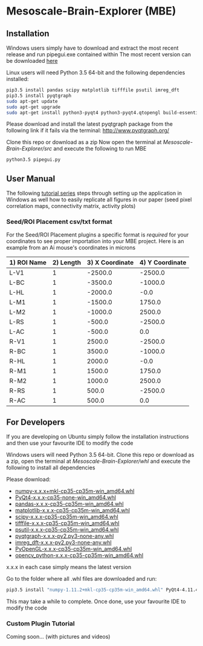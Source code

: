 # Mesoscale-Brain-Explorer (MBE)

## Installation
Windows users simply have to download and extract the most recent 
release and run pipegui.exe contained within
The most recent version can be downloaded [here](https://github.com/Frikster/Mesoscale-Brain-Explorer/releases/tag/0.5.0)

Linux users will need Python 3.5 64-bit and the following dependencies 
installed:
```bash
pip3.5 install pandas scipy matplotlib tifffile psutil imreg_dft
pip3.5 install pyqtgraph
sudo apt-get update
sudo apt-get upgrade
sudo apt-get install python3-pyqt4 python3-pyqt4.qtopengl build-essential libgtk2.0-dev libjpeg-dev libtiff4-dev libjasper-dev libopenexr-dev cmake python-dev python-numpy python-tk libtbb-dev libeigen3-dev yasm libfaac-dev libopencore-amrnb-dev libopencore-amrwb-dev libtheora-dev libvorbis-dev libxvidcore-dev libx264-dev libqt4-dev libqt4-opengl-dev sphinx-common texlive-latex-extra libv4l-dev libdc1394-22-dev libavcodec-dev libavformat-dev libswscale-dev default-jdk ant libvtk5-qt4-dev
```

Please download and install the latest pyqtgraph package from the 
following link if it fails via the terminal: http://www.pyqtgraph.org/

Clone this repo or download as a zip
Now open the terminal at *Mesoscale-Brain-Explorer/src* and execute the 
following to run MBE
```bash
python3.5 pipegui.py
```

## User Manual
The following [tutorial series](https://www.youtube.com/playlist?list=PLlnQ3H3mPPQROgoe-t3Hrhv4zdiJyw5Gs) steps through setting up the application in Windows as well how to easily replicate all figures in our paper (seed pixel correlation maps, connectivity matrix, activity plots)

### Seed/ROI Placement csv/txt format
For the Seed/ROI Placement plugins a specific format is *required* for your coordinates to see proper importation into your MBE project. Here is an example from an Ai mouse's coordinates in microns

| 1) ROI Name   | 2) Length     | 3) X Coordinate  | 4) Y Coordinate |
| ------------- | ------------- | ---------------- | ----------------|
| L-V1          | 1             | -2500.0          |  -2500.0        |
| L-BC          | 1             | -3500.0          |  -1000.0        |
| L-HL          | 1             | -2000.0          |     -0.0        |
| L-M1          | 1             | -1500.0          |   1750.0        |
| L-M2          | 1             | -1000.0          |   2500.0        |
| L-RS          | 1             | -500.0           |  -2500.0        |
| L-AC          | 1             | -500.0           |      0.0        |
| R-V1          | 1             |  2500.0          |  -2500.0        |
| R-BC          | 1             |  3500.0          |  -1000.0        |
| R-HL          | 1             |  2000.0          |     -0.0        |
| R-M1          | 1             |  1500.0          |   1750.0        |
| R-M2          | 1             |  1000.0          |   2500.0        |
| R-RS          | 1             |  500.0           |  -2500.0        |
| R-AC          | 1             |  500.0           |      0.0        |

## For Developers
If you are developing on Ubuntu simply follow the installation 
instructions and then use your favourite IDE to modify the code

Windows users will need Python 3.5 64-bit. Clone 
this repo or download as a zip, open the terminal at
 *Mesoscale-Brain-Explorer/whl* and execute the 
following to install all dependencies

Please download:
* [numpy-x.x.x+mkl-cp35-cp35m-win_amd64.whl](http://www.lfd.uci.edu/~gohlke/pythonlibs/#numpy)
* [PyQt4-x.x.x-cp35-none-win_amd64.whl](http://www.lfd.uci.edu/~gohlke/pythonlibs/#pyqt4)
* [pandas-x.x.x-cp35-cp35m-win_amd64.whl](http://www.lfd.uci.edu/~gohlke/pythonlibs/#pandas)
* [matplotlib-x.x.x-cp35-cp35m-win_amd64.whl](http://www.lfd.uci.edu/~gohlke/pythonlibs/#matplotlib)
* [scipy-x.x.x-cp35-cp35m-win_amd64.whl](http://www.lfd.uci.edu/~gohlke/pythonlibs/#scipy)
* [tifffile-x.x.x-cp35-cp35m-win_amd64.whl](http://www.lfd.uci.edu/~gohlke/pythonlibs)
* [psutil-x.x.x-cp35-cp35m-win_amd64.whl](http://www.lfd.uci.edu/~gohlke/pythonlibs/#psutil)
* [pyqtgraph-x.x.x-py2.py3-none-any.whl](http://www.lfd.uci.edu/~gohlke/pythonlibs/)
* [imreg_dft-x.x.x-py2.py3-none-any.whl](http://www.lfd.uci.edu/~gohlke/pythonlibs/)
* [PyOpenGL-x.x.x-cp35-cp35m-win_amd64.whl](http://www.lfd.uci.edu/~gohlke/pythonlibs/#pyopengl)
* [opencv_python-x.x.x-cp35-cp35m-win_amd64.whl](http://www.lfd.uci.edu/~gohlke/pythonlibs/#opencv)

x.x.x in each case simply means the latest version

Go to the folder where all .whl files are downloaded and run:
```bash
pip3.5 install "numpy-1.11.2+mkl-cp35-cp35m-win_amd64.whl" PyQt4-4.11.4-cp35-none-win_amd64.whl pandas-0.19.1-cp35-cp35m-win_amd64.whl matplotlib-2.0.0b4-cp35-cp35m-win_amd64.whl scipy-0.18.1-cp35-cp35m-win_amd64.whl tifffile-2016.10.28-cp35-cp35m-win_amd64.whl psutil-5.0.0-cp35-cp35m-win_amd64.whl pyqtgraph-0.10.0-py2.py3-none-any.whl imreg_dft-2.0.0-py2.py3-none-any.whl PyOpenGL-3.1.1-cp35-cp35m-win_amd64.whl opencv_python-3.1.0-cp35-cp35m-win_amd64.whl
```
This may take a while to complete. 
Once done, use your favourite IDE to modify the code

### Custom Plugin Tutorial
Coming soon... (with pictures and videos)
